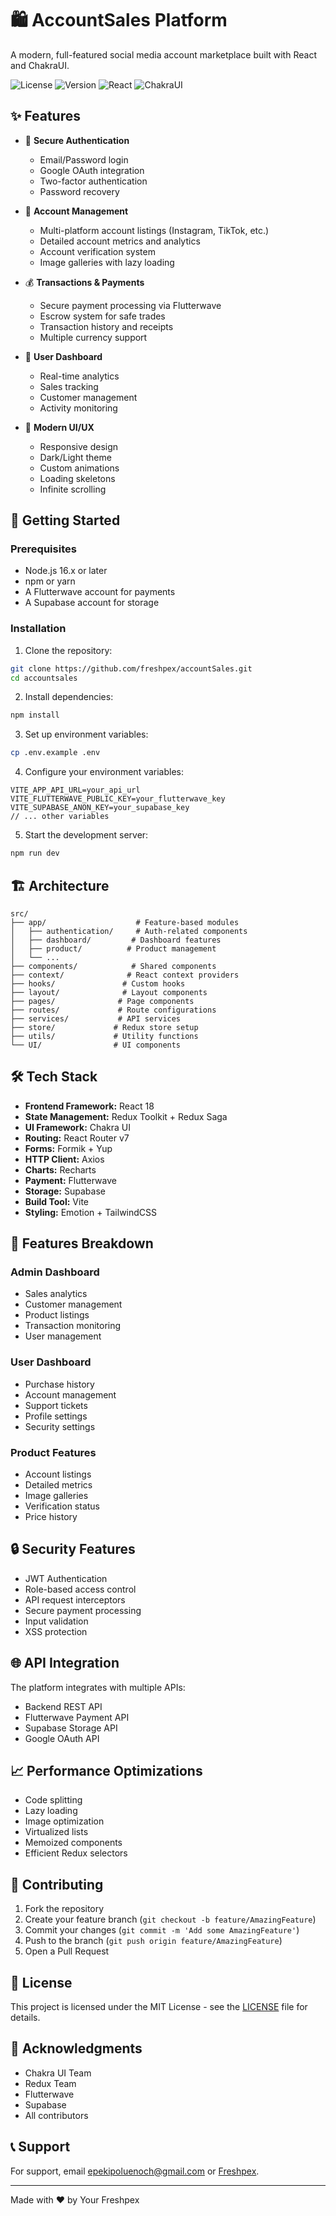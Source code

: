 # 🛍️ AccountSales Platform

A modern, full-featured social media account marketplace built with React and ChakraUI.

![License](https://img.shields.io/badge/license-MIT-blue)
![Version](https://img.shields.io/badge/version-1.0.0-green)
![React](https://img.shields.io/badge/React-18.3.1-61dafb)
![ChakraUI](https://img.shields.io/badge/ChakraUI-2.10.4-319795)

## ✨ Features

- 🔐 **Secure Authentication**
  - Email/Password login
  - Google OAuth integration
  - Two-factor authentication
  - Password recovery

- 💼 **Account Management**
  - Multi-platform account listings (Instagram, TikTok, etc.)
  - Detailed account metrics and analytics
  - Account verification system
  - Image galleries with lazy loading

- 💰 **Transactions & Payments**
  - Secure payment processing via Flutterwave
  - Escrow system for safe trades
  - Transaction history and receipts
  - Multiple currency support

- 👥 **User Dashboard**
  - Real-time analytics
  - Sales tracking
  - Customer management
  - Activity monitoring

- 🎨 **Modern UI/UX**
  - Responsive design
  - Dark/Light theme
  - Custom animations
  - Loading skeletons
  - Infinite scrolling

## 🚀 Getting Started

### Prerequisites

- Node.js 16.x or later
- npm or yarn
- A Flutterwave account for payments
- A Supabase account for storage

### Installation

1. Clone the repository:
```bash
git clone https://github.com/freshpex/accountSales.git
cd accountsales
```

2. Install dependencies:
```bash
npm install
```

3. Set up environment variables:
```bash
cp .env.example .env
```

4. Configure your environment variables:
```env
VITE_APP_API_URL=your_api_url
VITE_FLUTTERWAVE_PUBLIC_KEY=your_flutterwave_key
VITE_SUPABASE_ANON_KEY=your_supabase_key
// ... other variables
```

5. Start the development server:
```bash
npm run dev
```

## 🏗️ Architecture

```
src/
├── app/                    # Feature-based modules
│   ├── authentication/     # Auth-related components
│   ├── dashboard/         # Dashboard features
│   ├── product/          # Product management
│   └── ...
├── components/            # Shared components
├── context/              # React context providers
├── hooks/               # Custom hooks
├── layout/              # Layout components
├── pages/              # Page components
├── routes/             # Route configurations
├── services/           # API services
├── store/             # Redux store setup
├── utils/             # Utility functions
└── UI/                # UI components
```

## 🛠️ Tech Stack

- **Frontend Framework:** React 18
- **State Management:** Redux Toolkit + Redux Saga
- **UI Framework:** Chakra UI
- **Routing:** React Router v7
- **Forms:** Formik + Yup
- **HTTP Client:** Axios
- **Charts:** Recharts
- **Payment:** Flutterwave
- **Storage:** Supabase
- **Build Tool:** Vite
- **Styling:** Emotion + TailwindCSS

## 📱 Features Breakdown

### Admin Dashboard
- Sales analytics
- Customer management
- Product listings
- Transaction monitoring
- User management

### User Dashboard
- Purchase history
- Account management
- Support tickets
- Profile settings
- Security settings

### Product Features
- Account listings
- Detailed metrics
- Image galleries
- Verification status
- Price history

## 🔒 Security Features

- JWT Authentication
- Role-based access control
- API request interceptors
- Secure payment processing
- Input validation
- XSS protection

## 🌐 API Integration

The platform integrates with multiple APIs:
- Backend REST API
- Flutterwave Payment API
- Supabase Storage API
- Google OAuth API

## 📈 Performance Optimizations

- Code splitting
- Lazy loading
- Image optimization
- Virtualized lists
- Memoized components
- Efficient Redux selectors

## 🤝 Contributing

1. Fork the repository
2. Create your feature branch (`git checkout -b feature/AmazingFeature`)
3. Commit your changes (`git commit -m 'Add some AmazingFeature'`)
4. Push to the branch (`git push origin feature/AmazingFeature`)
5. Open a Pull Request

## 📄 License

This project is licensed under the MIT License - see the [LICENSE](LICENSE) file for details.

## 👏 Acknowledgments

- Chakra UI Team
- Redux Team
- Flutterwave
- Supabase
- All contributors

## 📞 Support

For support, email epekipoluenoch@gmail.com or [Freshpex](https://www.linkedin.com/in/enochepekipolu).

---
Made with ❤️ by Your Freshpex
